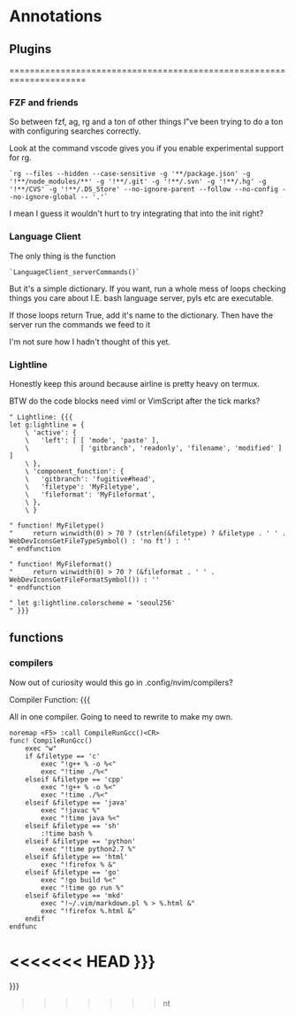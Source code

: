 # Annotations

## Plugins

=====================================================================

### FZF and friends

So between fzf, ag, rg and a ton of other things I"ve been trying to do a ton with configuring searches correctly.

Look at the command vscode gives you if you enable experimental support for rg.

    `rg --files --hidden --case-sensitive -g '**/package.json' -g '!**/node_modules/**' -g '!**/.git' -g '!**/.svn' -g '!**/.hg' -g '!**/CVS' -g '!**/.DS_Store' --no-ignore-parent --follow --no-config --no-ignore-global -- '.'`

I mean I guess it wouldn't hurt to try integrating that into the init right?

### Language Client

The only thing is the function

    `LanguageClient_serverCommands()`

But it's a simple dictionary. If you want, run a whole mess of loops checking
things you care about I.E. bash language server, pyls etc are executable.

If those loops return True, add it's name to the dictionary. Then have the
server run the commands we feed to it

I'm not sure how I hadn't thought of this yet.

### Lightline

Honestly keep this around because airline is pretty heavy on termux.

BTW do the code blocks need viml or VimScript after the tick marks?

```viml
" Lightline: {{{
let g:lightline = {
    \ 'active': {
    \   'left': [ [ 'mode', 'paste' ],
    \             [ 'gitbranch', 'readonly', 'filename', 'modified' ] ]
    \ },
    \ 'component_function': {
    \   'gitbranch': 'fugitive#head',
    \   'filetype': 'MyFiletype',
    \   'fileformat': 'MyFileformat',
    \ },
    \ }

" function! MyFiletype()
"     return winwidth(0) > 70 ? (strlen(&filetype) ? &filetype . ' ' . WebDevIconsGetFileTypeSymbol() : 'no ft') : ''
" endfunction

" function! MyFileformat()
"     return winwidth(0) > 70 ? (&fileformat . ' ' . WebDevIconsGetFileFormatSymbol()) : ''
" endfunction

" let g:lightline.colorscheme = 'seoul256'
" }}}
```

## functions

### compilers

Now out of curiosity would this go in .config/nvim/compilers?

Compiler Function: {{{

All in one compiler. Going to need to rewrite to make my own.

```Viml
noremap <F5> :call CompileRunGcc()<CR>
func! CompileRunGcc()
    exec "w"
    if &filetype == 'c'
        exec "!g++ % -o %<"
        exec "!time ./%<"
    elseif &filetype == 'cpp'
        exec "!g++ % -o %<"
        exec "!time ./%<"
    elseif &filetype == 'java'
        exec "!javac %"
        exec "!time java %<"
    elseif &filetype == 'sh'
        :!time bash %
    elseif &filetype == 'python'
        exec "!time python2.7 %"
    elseif &filetype == 'html'
        exec "!firefox % &"
    elseif &filetype == 'go'
        exec "!go build %<"
        exec "!time go run %"
    elseif &filetype == 'mkd'
        exec "!~/.vim/markdown.pl % > %.html &"
        exec "!firefox %.html &"
    endif
endfunc
```

<<<<<<< HEAD
}}}
=======
}}}
>>>>>>> nt
